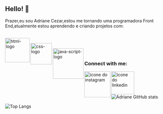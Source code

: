 ## Hello! 👋

<p>Prazer,eu sou Adriane Cezar,estou me tornando uma programadora Front End,atualmente estou aprendendo e criando projetos com: </p>
<br>
<img src="https://img.shields.io/badge/HTML5-E34F26?style=for-the-badge&logo=html5&logoColor=white" alt="html-logo" width="80" align="left" display="inline-block"> 
<br>
<img src="https://img.shields.io/badge/CSS-239120?&style=for-the-badge&logo=css3&logoColor=white" alt="css-logo" width="70" align="left">
<br>
<img src="https://img.shields.io/badge/JavaScript-323330?style=for-the-badge&logo=javascript&logoColor=F7DF1E" alt="java-script-logo" width="100" align="left">
<br/>

### Connect with me:
<a href="https://www.instagram.com/adriane_cezar">
<img align="left" alt="icone do instagram" width="85px" src="https://img.shields.io/badge/Instagram-E4405F?style=for-the-badge&logo=instagram&logoColor=whit">
</a>
<a href="https://www.linkedin.com/in/adriane-cezar-santos-571b1a1a5/">
<img align="left" alt="icone do linkedin" width="75px" src="https://img.shields.io/badge/LinkedIn-0077B5?style=for-the-badge&logo=linkedin&logoColor=white">
</a>
<br/>
<br/>

![Adriane GitHub stats](https://github-readme-stats.vercel.app/api?username=Adriane22&sho_icons=true&theme=radical)

![Top Langs](https://github-readme-stats.vercel.app/api/top-langs/?username=Adriane22&size_weight=0.5&count_weight=0.5)








